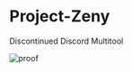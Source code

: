 # Project-Zeny
Discontinued Discord Multitool


![proof](https://user-images.githubusercontent.com/105219425/167419638-a10f1032-7f95-4566-94c1-ea2998f4690e.PNG)
